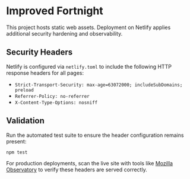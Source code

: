 # Improved Fortnight

This project hosts static web assets. Deployment on Netlify applies additional
security hardening and observability.

## Security Headers

Netlify is configured via `netlify.toml` to include the following HTTP
response headers for all pages:

- `Strict-Transport-Security: max-age=63072000; includeSubDomains; preload`
- `Referrer-Policy: no-referrer`
- `X-Content-Type-Options: nosniff`

## Validation

Run the automated test suite to ensure the header configuration remains
present:

```sh
npm test
```

For production deployments, scan the live site with tools like [Mozilla
Observatory](https://observatory.mozilla.org/) to verify these headers are
served correctly.
